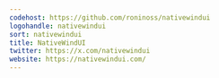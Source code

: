 ```yaml
---
codehost: https://github.com/roninoss/nativewindui
logohandle: nativewindui
sort: nativewindui
title: NativeWindUI
twitter: https://x.com/nativewindui
website: https://nativewindui.com/
---
```

